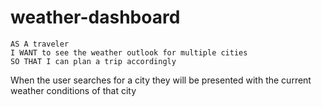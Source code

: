 # weather-dashboard
```
AS A traveler
I WANT to see the weather outlook for multiple cities
SO THAT I can plan a trip accordingly
```

When the user searches for a city they will be presented with the current weather conditions of that city 